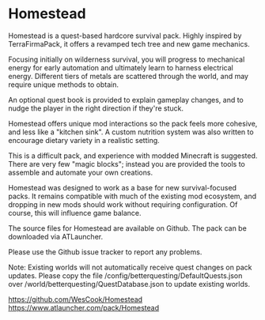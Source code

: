 # Homestead

Homestead is a quest-based hardcore survival pack.  Highly inspired by TerraFirmaPack, it offers a revamped tech tree and new game mechanics.

Focusing initially on wilderness survival, you will progress to mechanical energy for early automation and ultimately learn to harness electrical energy.  Different tiers of metals are scattered through the world, and may require unique methods to obtain.

An optional quest book is provided to explain gameplay changes, and to nudge the player in the right direction if they're stuck.

Homestead offers unique mod interactions so the pack feels more cohesive, and less like a "kitchen sink".  A custom nutrition system was also written to encourage dietary variety in a realistic setting.

This is a difficult pack, and experience with modded Minecraft is suggested.  There are very few "magic blocks"; instead you are provided the tools to assemble and automate your own creations.

Homestead was designed to work as a base for new survival-focused packs.  It remains compatible with much of the existing mod ecosystem, and dropping in new mods should work without requiring configuration.  Of course, this will influence game balance.

The source files for Homestead are available on Github.  The pack can be downloaded via ATLauncher.

Please use the Github issue tracker to report any problems.

Note: Existing worlds will not automatically receive quest changes on pack updates. Please copy the file /config/betterquesting/DefaultQuests.json over /world/betterquesting/QuestDatabase.json to update existing worlds.

https://github.com/WesCook/Homestead  
https://www.atlauncher.com/pack/Homestead
